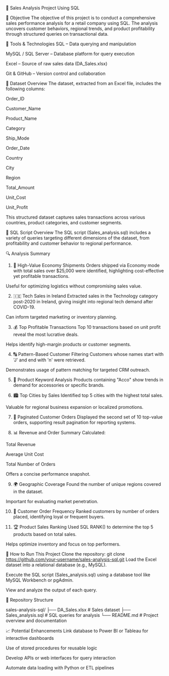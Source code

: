 🛒 Sales Analysis Project Using SQL



📌 Objective
The objective of this project is to conduct a comprehensive sales performance analysis for a retail company using SQL. The analysis uncovers customer behaviors, regional trends, and product profitability through structured queries on transactional data.



🧰 Tools & Technologies
SQL – Data querying and manipulation

MySQL / SQL Server – Database platform for query execution

Excel – Source of raw sales data (DA_Sales.xlsx)

Git & GitHub – Version control and collaboration



📂 Dataset Overview
The dataset, extracted from an Excel file, includes the following columns:

Order_ID

Customer_Name

Product_Name

Category

Ship_Mode

Order_Date

Country

City

Region

Total_Amount

Unit_Cost

Unit_Profit

This structured dataset captures sales transactions across various countries, product categories, and customer segments.


📄 SQL Script Overview
The SQL script (Sales_analysis.sql) includes a variety of queries targeting different dimensions of the dataset, from profitability and customer behavior to regional performance.


🔍 Analysis Summary
1. 🚚 High-Value Economy Shipments
Orders shipped via Economy mode with total sales over $25,000 were identified, highlighting cost-effective yet profitable transactions.

Useful for optimizing logistics without compromising sales value.

2. 🇮🇪 Tech Sales in Ireland
Extracted sales in the Technology category post-2020 in Ireland, giving insight into regional tech demand after COVID-19.

Can inform targeted marketing or inventory planning.


3. 💰 Top Profitable Transactions
Top 10 transactions based on unit profit reveal the most lucrative deals.

Helps identify high-margin products or customer segments.

4. 🔠 Pattern-Based Customer Filtering
Customers whose names start with 'J' and end with 'n' were retrieved.

Demonstrates usage of pattern matching for targeted CRM outreach.

5. 🧾 Product Keyword Analysis
Products containing "Acco" show trends in demand for accessories or specific brands.

6. 🏙️ Top Cities by Sales
Identified top 5 cities with the highest total sales.

Valuable for regional business expansion or localized promotions.

7. 📃 Paginated Customer Orders
Displayed the second set of 10 top-value orders, supporting result pagination for reporting systems.

8. 📊 Revenue and Order Summary
Calculated:

Total Revenue

Average Unit Cost

Total Number of Orders

Offers a concise performance snapshot.

9. 🌍 Geographic Coverage
Found the number of unique regions covered in the dataset.

Important for evaluating market penetration.

10. 👤 Customer Order Frequency
Ranked customers by number of orders placed, identifying loyal or frequent buyers.

11. 🏆 Product Sales Ranking
Used SQL RANK() to determine the top 5 products based on total sales.

Helps optimize inventory and focus on top performers.



🏁 How to Run This Project
Clone the repository:
git clone https://github.com/your-username/sales-analysis-sql.git
Load the Excel dataset into a relational database (e.g., MySQL).

Execute the SQL script (Sales_analysis.sql) using a database tool like MySQL Workbench or pgAdmin.

View and analyze the output of each query.


📁 Repository Structure

sales-analysis-sql/
├── DA_Sales.xlsx             # Sales dataset
├── Sales_analysis.sql        # SQL queries for analysis
└── README.md                 # Project overview and documentation


📈 Potential Enhancements
Link database to Power BI or Tableau for interactive dashboards

Use of stored procedures for reusable logic

Develop APIs or web interfaces for query interaction

Automate data loading with Python or ETL pipelines
